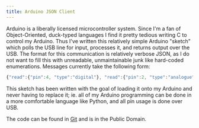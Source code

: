 ```yaml
---
title: Arduino JSON Client
---
```

Arduino is a liberally licensed microcontroller system. Since I'm a fan of Object-Oriented, duck-typed languages I find it pretty tedious writing C to control my Arduino. Thus I've written this relatively simple Arduino "sketch" which polls the USB line for input, processes it, and returns output over the USB. The format for this communication is relatively verbose JSON, as I do not want to fill this with unreadable, unmaintainable junk like hard-coded enumerations. Messages currently take the following form:

```javascript
{"read":{"pin":4, "type":"digital"}, "read":{"pin":2, "type":"analogue"}, "write":{"pin":3, "type":"digital", "value":1}}
```

This sketch has been written with the goal of loading it onto my Arduino and never having to replace it; ie. all of my Arduino programming can be done in a more comfortable language like Python, and all pin usage is done over USB.

The code can be found in [Git](http://chriswarbo.net/git/arduino-json-client) and is in the Public Domain.
